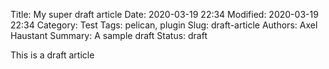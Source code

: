 Title: My super draft article
Date: 2020-03-19 22:34
Modified: 2020-03-19 22:34
Category: Test
Tags: pelican, plugin
Slug: draft-article
Authors: Axel Haustant
Summary: A sample draft
Status: draft

This is a draft article
